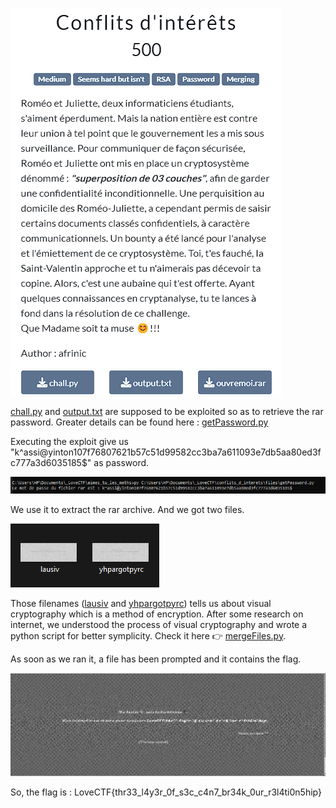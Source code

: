 ![Challenge Description](files/chall.png)

[chall.py](files/chall.py) and [output.txt](files/output.txt) are supposed to be exploited so as to retrieve the rar password.
Greater details can be found here : [getPassword.py](files/getPassword.py) 

Executing the exploit give us "k^assi@yinton107f76807621b57c51d99582cc3ba7a611093e7db5aa80ed3fc777a3d6035185$" as password.

![layer1.png](files/layer1.png)

We use it to extract the rar archive. And we got two files.

![layer2.png](files/layer2.png)

Those filenames ([lausiv](files/ouvremoi/lausiv.bmp) and [yhpargotpyrc](files/ouvremoi/yhpargotpyrc.bmp)) tells us about visual cryptography which is a method of encryption. After some research on internet, we understood the process of visual cryptography and wrote a python script for better symplicity. Check it here 👉 [mergeFiles.py](files/mergeFiles.py).

As soon as we ran it, a file has been prompted and it contains the flag.

![merging_files_in_ouvremoi_folder](files/merge.bmp)

So, the flag is : LoveCTF{thr33_l4y3r_0f_s3c_c4n7_br34k_0ur_r3l4ti0n5hip}